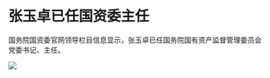 # 张玉卓已任国资委主任

国务院国资委官网领导栏目信息显示，张玉卓已任国务院国有资产监督管理委员会党委书记、主任。

![](https://inews.gtimg.com/newsapp_bt/0/15637968546/1000)

